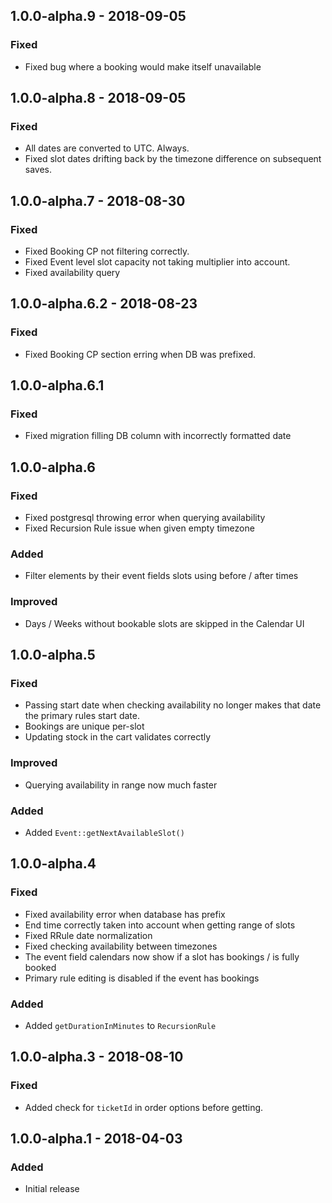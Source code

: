 ## 1.0.0-alpha.9 - 2018-09-05
### Fixed
- Fixed bug where a booking would make itself unavailable

## 1.0.0-alpha.8 - 2018-09-05
### Fixed
- All dates are converted to UTC. Always.
- Fixed slot dates drifting back by the timezone difference on subsequent saves.

## 1.0.0-alpha.7 - 2018-08-30
### Fixed
- Fixed Booking CP not filtering correctly.
- Fixed Event level slot capacity not taking multiplier into account.
- Fixed availability query

## 1.0.0-alpha.6.2 - 2018-08-23
### Fixed
- Fixed Booking CP section erring when DB was prefixed.

## 1.0.0-alpha.6.1
### Fixed
- Fixed migration filling DB column with incorrectly formatted date

## 1.0.0-alpha.6
### Fixed
- Fixed postgresql throwing error when querying availability
- Fixed Recursion Rule issue when given empty timezone

### Added
- Filter elements by their event fields slots using before / after times

### Improved
- Days / Weeks without bookable slots are skipped in the Calendar UI

## 1.0.0-alpha.5
### Fixed
- Passing start date when checking availability no longer makes that date the primary rules start date.
- Bookings are unique per-slot
- Updating stock in the cart validates correctly

### Improved
- Querying availability in range now much faster

### Added
- Added `Event::getNextAvailableSlot()`

## 1.0.0-alpha.4
### Fixed
- Fixed availability error when database has prefix
- End time correctly taken into account when getting range of slots
- Fixed RRule date normalization
- Fixed checking availability between timezones
- The event field calendars now show if a slot has bookings / is fully booked
- Primary rule editing is disabled if the event has bookings

### Added
- Added `getDurationInMinutes` to `RecursionRule`

## 1.0.0-alpha.3 - 2018-08-10
### Fixed
- Added check for `ticketId` in order options before getting.

## 1.0.0-alpha.1 - 2018-04-03
### Added
- Initial release

